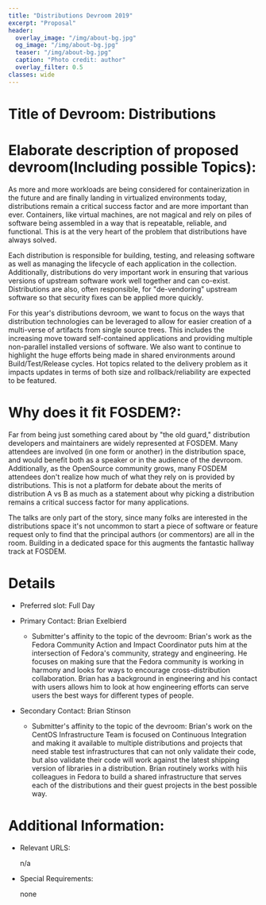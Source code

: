 ```yaml
---
title: "Distributions Devroom 2019"
excerpt: "Proposal"
header:
  overlay_image: "/img/about-bg.jpg"
  og_image: "/img/about-bg.jpg"
  teaser: "/img/about-bg.jpg"
  caption: "Photo credit: author"
  overlay_filter: 0.5
classes: wide
---
```


# Title of Devroom: Distributions

# Elaborate description of proposed devroom(Including possible Topics):

As more and more workloads are being considered for containerization in the future and are finally landing in virtualized environments today, distributions remain a critical success factor and are more important than ever. Containers, like virtual machines, are not magical and rely on piles of software being assembled in a way that is repeatable, reliable, and functional. This is at the very heart of the problem that distributions have always solved.

Each distribution is responsible for building, testing, and releasing software as well as managing the lifecycle of each application in the collection. Additionally, distributions do very important work in ensuring that various versions of upstream software work well together and can co-exist. Distributions are also, often responsible, for "de-vendoring" upstream software so that security fixes can be applied more quickly.

For this year's distributions devroom, we want to focus on the ways that distribution technologies can be leveraged to allow for easier creation of a multi-verse of artifacts from single source trees. This includes the increasing move toward self-contained applications and providing multiple non-parallel installed versions of software. We also want to continue to highlight the huge efforts being made in shared environments around Build/Test/Release cycles. Hot topics related to the delivery problem as it impacts updates in terms of both size and rollback/reliability are expected to be featured.

# Why does it fit FOSDEM?:

Far from being just something cared about by "the old guard," distribution developers and maintainers are widely represented at FOSDEM. Many attendees are involved (in one form or another) in the distribution space, and would benefit both as a speaker or in the audience of the devroom. Additionally, as the OpenSource community grows, many FOSDEM attendees don't realize how much of what they rely on is provided by distributions. This is not a platform for debate about the merits of distribution A vs B as much as a statement about why picking a distribution remains a critical success factor for many applications.

The talks are only part of the story, since many folks are interested in the distributions space it's not uncommon to start a piece of software or feature request only to find that the principal authors (or commentors) are all in the room. Building in a dedicated space for this augments the fantastic hallway track at FOSDEM.

# Details

* Preferred slot: Full Day

* Primary Contact: Brian Exelbierd

  * Submitter's affinity to the topic of the devroom:
    Brian's work as the Fedora Community Action and Impact Coordinator puts him at the intersection of Fedora's community, strategy and engineering.  He focuses on making sure that the Fedora community is working in harmony and looks for ways to encourage cross-distribution collaboration.  Brian has a background in engineering and his contact with users allows him to look at how engineering efforts can serve users the best ways for different types of people.

* Secondary Contact: Brian Stinson

  * Submitter's affinity to the topic of the devroom:
    Brian's work on the CentOS Infrastructure Team is focused on Continuous Integration and making it available to multiple distributions and projects that need stable test infrastructures that can not only validate their code, but also validate their code will work against the latest shipping version of libraries in a distribution.  Brian routinely works with hiis colleagues in Fedora to build a shared infrastructure that serves each of the distributions and their guest projects in the best possible way.

# Additional Information:

* Relevant URLS:

  n/a

* Special Requirements:

  none
